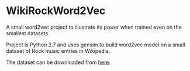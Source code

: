# WikiRockWord2Vec
A small word2vec project to illustrate its power when trained even on the smallest datasets.

Project is Python 2.7 and uses gensim to build word2vec model on a small dataset of Rock music entries in Wikipedia.

The dataset can be downloaded from [here](https://drive.google.com/file/d/0By4PF7Jis9FzTTFpS1VVVzB4NFk/view?usp=sharing).
